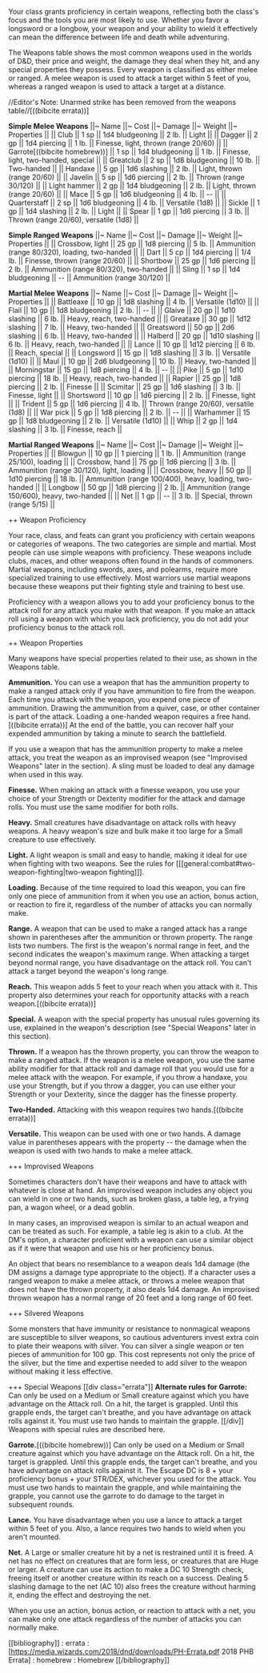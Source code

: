 Your class grants proficiency in certain weapons, reflecting both the class's focus and the tools you are most likely to use. Whether you favor a longsword or a longbow, your weapon and your ability to wield it effectively can mean the difference between life and death while adventuring.

The Weapons table shows the most common weapons used in the worlds of D&D, their price and weight, the damage they deal when they hit, and any special properties they possess. Every weapon is classified as either melee or ranged. A melee weapon is used to attack a target within 5 feet of you, whereas a ranged weapon is used to attack a target at a distance.

//Editor's Note: Unarmed strike has been removed from the weapons table//[((bibcite errata))]

**Simple Melee Weapons**
||~ Name ||~ Cost ||~ Damage ||~ Weight ||~ Properties ||
|| Club || 1 sp || 1d4 bludgeoning || 2 lb. || Light ||
|| Dagger || 2 gp || 1d4 piercing || 1 lb. || Finesse, light, thrown (range 20/60) ||
|| Garrote[((bibcite homebrew))] || 1 sp || 1d4 bludgeoning || 1 lb. || Finesse, light, two-handed, special ||
|| Greatclub || 2 sp || 1d8 bludgeoning || 10 lb. || Two-handed ||
|| Handaxe || 5 gp || 1d6 slashing || 2 lb. || Light, thrown (range 20/60) ||
|| Javelin || 5 sp || 1d6 piercing || 2 lb. || Thrown (range 30/120) ||
|| Light hammer || 2 gp || 1d4 bludgeoning || 2 lb. || Light, thrown (range 20/60) ||
|| Mace || 5 gp || 1d6 bludgeoning || 4 lb. || -- ||
|| Quarterstaff || 2 sp || 1d6 bludgeoning || 4 lb. || Versatile (1d8) ||
|| Sickle || 1 gp || 1d4 slashing || 2 lb. || Light ||
|| Spear || 1 gp || 1d6 piercing || 3 lb. || Thrown (range 20/60), versatile (1d8) ||

**Simple Ranged Weapons**
||~ Name ||~ Cost ||~ Damage ||~ Weight ||~ Properties ||
|| Crossbow, light || 25 gp || 1d8 piercing || 5 lb. || Ammunition (range 80/320), loading, two-handed ||
|| Dart || 5 cp || 1d4 piercing || 1/4 lb. || Finesse, thrown (range 20/60) ||
|| Shortbow || 25 gp || 1d6 piercing || 2 lb. || Ammunition (range 80/320), two-handed ||
|| Sling || 1 sp || 1d4 bludgeoning || -- || Ammunition (range 30/120) ||

**Martial Melee Weapons**
||~ Name ||~ Cost ||~ Damage ||~ Weight ||~ Properties ||
|| Battleaxe || 10 gp || 1d8 slashing || 4 lb. || Versatile (1d10) ||
|| Flail || 10 gp || 1d8 bludgeoning || 2 lb. || -- ||
|| Glaive || 20 gp || 1d10 slashing || 6 lb. || Heavy, reach, two-handed ||
|| Greataxe || 30 gp || 1d12 slashing || 7 lb. || Heavy, two-handed ||
|| Greatsword || 50 gp || 2d6 slashing || 6 lb. || Heavy, two-handed ||
|| Halberd || 20 gp || 1d10 slashing || 6 lb. || Heavy, reach, two-handed ||
|| Lance || 10 gp || 1d12 piercing || 6 lb. || Reach, special ||
|| Longsword || 15 gp || 1d8 slashing || 3 lb. || Versatile (1d10) ||
|| Maul || 10 gp || 2d6 bludgeoning || 10 lb. || Heavy, two-handed ||
|| Morningstar || 15 gp || 1d8 piercing || 4 lb. || -- ||
|| Pike || 5 gp || 1d10 piercing || 18 lb. || Heavy, reach, two-handed ||
|| Rapier || 25 gp || 1d8 piercing || 2 lb. || Finesse ||
|| Scimitar || 25 gp || 1d6 slashing || 3 lb. || Finesse, light ||
|| Shortsword || 10 gp || 1d6 piercing || 2 lb. || Finesse, light ||
|| Trident || 5 gp || 1d6 piercing || 4 lb. || Thrown (range 20/60), versatile (1d8) ||
|| War pick || 5 gp || 1d8 piercing || 2 lb. || -- ||
|| Warhammer || 15 gp || 1d8 bludgeoning || 2 lb. || Versatile (1d10) ||
|| Whip || 2 gp || 1d4 slashing || 3 lb. || Finesse, reach ||

**Martial Ranged Weapons**
||~ Name ||~ Cost ||~ Damage ||~ Weight ||~ Properties ||
|| Blowgun || 10 gp || 1 piercing || 1 lb. || Ammunition (range 25/100), loading ||
|| Crossbow, hand || 75 gp || 1d6 piercing || 3 lb. || Ammunition (range 30/120), light, loading ||
|| Crossbow, heavy || 50 gp || 1d10 piercing || 18 lb. || Ammunition (range 100/400), heavy, loading, two-handed ||
|| Longbow || 50 gp || 1d8 piercing || 2 lb. || Ammunition (range 150/600), heavy, two-handed ||
|| Net || 1 gp || -- || 3 lb. || Special, thrown (range 5/15) ||

++ Weapon Proficiency

Your race, class, and feats can grant you proficiency with certain weapons or categories of weapons. The two categories are simple and martial. Most people can use simple weapons with proficiency. These weapons include clubs, maces, and other weapons often found in the hands of commoners. Martial weapons, including swords, axes, and polearms, require more specialized training to use effectively. Most warriors use martial weapons because these weapons put their fighting style and training to best use.

Proficiency with a weapon allows you to add your proficiency bonus to the attack roll for any attack you make with that weapon. If you make an attack roll using a weapon with which you lack proficiency, you do not add your proficiency bonus to the attack roll.

++ Weapon Properties

Many weapons have special properties related to their use, as shown in the Weapons table.

**Ammunition.** You can use a weapon that has the ammunition property to make a ranged attack only if you have ammunition to fire from the weapon. Each time you attack with the weapon, you expend one piece of ammunition. Drawing the ammunition from a quiver, case, or other container is part of the attack. Loading a one-handed weapon requires a free hand.[((bibcite errata))] At the end of the battle, you can recover half your expended ammunition by taking a minute to search the battlefield.

If you use a weapon that has the ammunition property to make a melee attack, you treat the weapon as an improvised weapon (see "Improvised Weapons" later in the section). A sling must be loaded to deal any damage when used in this way.

**Finesse.** When making an attack with a finesse weapon, you use your choice of your Strength or Dexterity modifier for the attack and damage rolls. You must use the same modifier for both rolls.

**Heavy.** Small creatures have disadvantage on attack rolls with heavy weapons. A heavy weapon's size and bulk make it too large for a Small creature to use effectively.

**Light.** A light weapon is small and easy to handle, making it ideal for use when fighting with two weapons. See the rules for [[[general:combat#two-weapon-fighting|two-weapon fighting]]].

**Loading.** Because of the time required to load this weapon, you can fire only one piece of ammunition from it when you use an action, bonus action, or reaction to fire it, regardless of the number of attacks you can normally make.

**Range.** A weapon that can be used to make a ranged attack has a range shown in parentheses after the ammunition or thrown property. The range lists two numbers. The first is the weapon's normal range in feet, and the second indicates the weapon's maximum range. When attacking a target beyond normal range, you have disadvantage on the attack roll. You can't attack a target beyond the weapon's long range.

**Reach.** This weapon adds 5 feet to your reach when you attack with it. This property also determines your reach for opportunity attacks with a reach weapon.[((bibcite errata))]

**Special.** A weapon with the special property has unusual rules governing its use, explained in the weapon's description (see "Special Weapons" later in this section).

**Thrown.** If a weapon has the thrown property, you can throw the weapon to make a ranged attack. If the weapon is a melee weapon, you use the same ability modifier for that attack roll and damage roll that you would use for a melee attack with the weapon. For example, if you throw a handaxe, you use your Strength, but if you throw a dagger, you can use either your Strength or your Dexterity, since the dagger has the finesse property.

**Two-Handed.** Attacking with this weapon requires two hands.[((bibcite errata))]

**Versatile.** This weapon can be used with one or two hands. A damage value in parentheses appears with the property -- the damage when the weapon is used with two hands to make a melee attack.

+++ Improvised Weapons

Sometimes characters don't have their weapons and have to attack with whatever is close at hand. An improvised weapon includes any object you can wield in one or two hands, such as broken glass, a table leg, a frying pan, a wagon wheel, or a dead goblin.

In many cases, an improvised weapon is similar to an actual weapon and can be treated as such. For example, a table leg is akin to a club. At the DM's option, a character proficient with a weapon can use a similar object as if it were that weapon and use his or her proficiency bonus.

An object that bears no resemblance to a weapon deals 1d4 damage (the DM assigns a damage type appropriate to the object). If a character uses a ranged weapon to make a melee attack, or throws a melee weapon that does not have the thrown property, it also deals 1d4 damage. An improvised thrown weapon has a normal range of 20 feet and a long range of 60 feet.

+++ Silvered Weapons

Some monsters that have immunity or resistance to nonmagical weapons are susceptible to silver weapons, so cautious adventurers invest extra coin to plate their weapons with silver. You can silver a single weapon or ten pieces of ammunition for 100 gp. This cost represents not only the price of the silver, but the time and expertise needed to add silver to the weapon without making it less effective.

+++ Special Weapons
[[div class="errata"]]
**Alternate rules for Garrote:**
Can only be used on a Medium or Small creature against which you have advantage on the Attack roll. On a hit, the target is grappled. Until this grapple ends, the target can't breathe, and you have advantage on attack rolls against it. You must use two hands to maintain the grapple.
[[/div]]
Weapons with special rules are described here.

**Garrote.**[((bibcite homebrew))] Can only be used on a Medium or Small creature against which you have advantage on the Attack roll. On a hit, the target is grappled. Until this grapple ends, the target can't breathe, and you have advantage on attack rolls against it. The Escape DC is 8 + your proficiency bonus + your STR/DEX, whichever you used for the attack. You must use two hands to maintain the grapple, and while maintaining the grapple, you cannot use the garrote to do damage to the target in subsequent rounds.

**Lance.** You have disadvantage when you use a lance to attack a target within 5 feet of you. Also, a lance requires two hands to wield when you aren't mounted.

**Net.** A Large or smaller creature hit by a net is restrained until it is freed. A net has no effect on creatures that are form less, or creatures that are Huge or larger. A creature can use its action to make a DC 10 Strength check, freeing itself or another creature within its reach on a success. Dealing 5 slashing damage to the net (AC 10) also frees the creature without harming it, ending the effect and destroying the net.

When you use an action, bonus action, or reaction to attack with a net, you can make only one attack regardless of the number of attacks you can normally make.

[[bibliography]]
: errata : [https://media.wizards.com/2018/dnd/downloads/PH-Errata.pdf 2018 PHB Errata]
: homebrew : Homebrew
[[/bibliography]]
